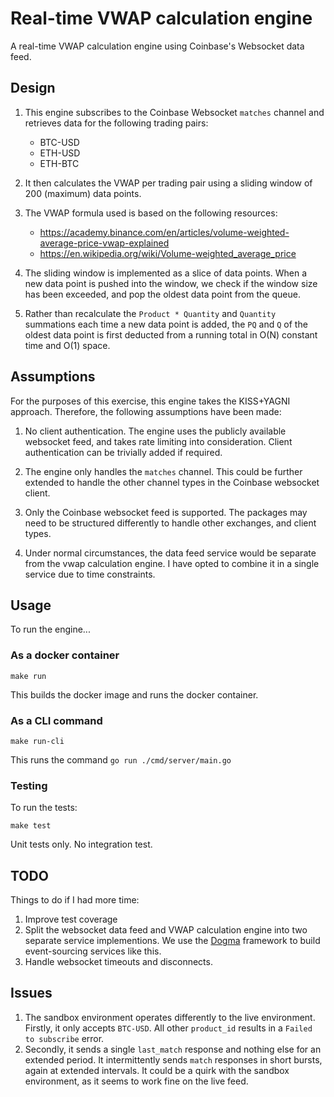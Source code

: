 # Real-time VWAP calculation engine

A real-time VWAP calculation engine using Coinbase's Websocket data feed.

## Design

1. This engine subscribes to the Coinbase Websocket `matches` channel and
   retrieves data for the following trading pairs:
   - BTC-USD
   - ETH-USD
   - ETH-BTC

2. It then calculates the VWAP per trading pair using a sliding window of 200
   (maximum) data points.

3. The VWAP formula used is based on the following resources:
   - <https://academy.binance.com/en/articles/volume-weighted-average-price-vwap-explained>
   - <https://en.wikipedia.org/wiki/Volume-weighted_average_price>

4. The sliding window is implemented as a slice of data points. When a new data
   point is pushed into the window, we check if the window size has been
   exceeded, and pop the oldest data point from the queue.

5. Rather than recalculate the `Product * Quantity` and `Quantity` summations
   each time a new data point is added, the `PQ` and `Q` of the oldest data
   point is first deducted from a running total in O(N) constant time and O(1)
   space.

## Assumptions

For the purposes of this exercise, this engine takes the KISS+YAGNI approach.
Therefore, the following assumptions have been made:

1. No client authentication. The engine uses the publicly available websocket
   feed, and takes rate limiting into consideration. Client authentication can be
   trivially added if required.

2. The engine only handles the `matches` channel. This could be further extended
   to handle the other channel types in the Coinbase websocket client.

3. Only the Coinbase websocket feed is supported. The packages may need to be
   structured differently to handle other exchanges, and client types.

4. Under normal circumstances, the data feed service would be separate from the
   vwap calculation engine. I have opted to combine it in a single service due
   to time constraints.

## Usage

To run the engine...

### As a docker container

```Shell
make run
```

This builds the docker image and runs the docker container.

### As a CLI command

```Shell
make run-cli
```

This runs the command `go run ./cmd/server/main.go`

### Testing

To run the tests:

```Shell
make test
```

Unit tests only. No integration test.

## TODO

Things to do if I had more time:

1. Improve test coverage
2. Split the websocket data feed and VWAP calculation engine into two separate
   service implementions. We use the [Dogma](https://github.com/dogmatiq/dogma)
   framework to build event-sourcing services like this.
3. Handle websocket timeouts and disconnects.

## Issues

1. The sandbox environment operates differently to the live environment.
   Firstly, it only accepts `BTC-USD`. All other `product_id` results in a
   `Failed to subscribe` error.
2. Secondly, it sends a single `last_match` response and nothing else for an
   extended period. It intermittently sends `match` responses in short bursts,
   again at extended intervals. It could be a quirk with the sandbox
   environment, as it seems to work fine on the live feed.
